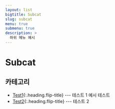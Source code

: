 ```yaml
---
layout: list
bigtitle: Subcat
slug: subcat
menu: true
submenu: true
description: >
  하위 메뉴 예시
---
```


# Subcat

## 카테고리

* [Test1]{:.heading.flip-title} --- 테스트 1 예시 테스트
* [Test2]{:.heading.flip-title} --- 테스트 2

[Test1]: /test1/
[Test2]: /test2/